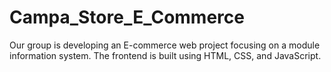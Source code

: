 # Campa_Store_E_Commerce
Our group is developing an E-commerce web project focusing on a module information system. The frontend is built using HTML, CSS, and JavaScript.
